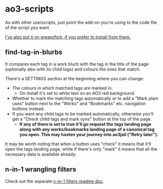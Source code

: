 # ao3-scripts

As with other userscripts, just point the add-on you're using to the code file of the script you want.

[I've also put it on greasyfork, if you prefer to install from there.](https://greasyfork.org/en/scripts/428350-ao3-wrangling-find-the-tag-in-the-blurb)

## find-tag-in-blurbs

It compares each tag in a work blurb with the tag in the title of the page (optionally also with its child tags) and colours the ones that match.

There's a SETTINGS section at the beginning where you can change:
* The colours in which matched tags are marked in.
  * On install it's set to white text on an AO3 red background.
* Whether to mark the matching tags automatically or to add a "Mark plain uses" button next to the "Works" and "Bookmarks" etc. navigation buttons instead.
* If you want any child tags to be marked automatically, otherwise you'll get a "Check child tags and mark syns" button at the top of the page.
  * **If any of them is set to true it'll go request the tags landing page along with any works/bookmarks landing page of a canonical tag you open. This may hasten your journey into ao3jail ("Retry later").**

It may be worth noting that when a button uses "check" it means that it'll open the tags landing page, while if there's only "mark" it means that all the necessary data is available already.

## n-in-1 wrangling filters

Check out the separate [n-in-1 filters readme doc](https://github.com/RhineCloud/ao3-scripts/blob/main/n-in-1-filters-readme.md#n-in-1-wrangling-home-filters).
